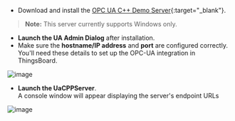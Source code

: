 - Download and install the [OPC UA C++ Demo Server](https://www.unified-automation.com/downloads/opc-ua-servers.html){:target="_blank"}.
> **Note:** This server currently supports Windows only.

- **Launch the UA Admin Dialog** after installation.
- Make sure the **hostname/IP address** and **port** are configured correctly.   
You&#39;ll need these details to set up the OPC-UA integration in ThingsBoard.

![image](https://img.thingsboard.io/user-guide/integrations/opc-ua/opc-ua-server-config.png)

- **Launch the UaCPPServer**.   
A console window will appear displaying the server&#39;s endpoint URLs

![image](https://img.thingsboard.io/user-guide/integrations/opc-ua/opc-ua-server-config-2.png)